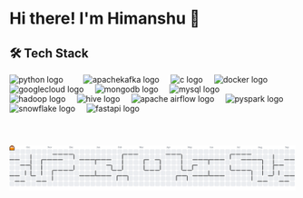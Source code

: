 # Hi there! I'm Himanshu 👋

## 🛠 Tech Stack
<div align="left">
  <img src="https://cdn.jsdelivr.net/gh/devicons/devicon/icons/python/python-original.svg" height="40" alt="python logo"  />
  <img width="12" />
<!--   <img src="https://cdn.jsdelivr.net/gh/devicons/devicon/icons/jupyter/jupyter-original.svg" height="40" alt="jupyter logo"  />
  <img width="12" />
  <img src="https://cdn.jsdelivr.net/gh/devicons/devicon/icons/anaconda/anaconda-original.svg" height="40" alt="anaconda logo"  /> -->
  <img width="12" />
  <img src="https://i.pinimg.com/736x/12/3d/27/123d277636783ba450261641cd5d9b92.jpg" height="40" alt="apachekafka logo"  />
  <img width="12" />
  <img src="https://cdn.jsdelivr.net/gh/devicons/devicon/icons/c/c-original.svg" height="40" alt="c logo"  />
  <img width="12" />
  <img src="https://cdn.jsdelivr.net/gh/devicons/devicon/icons/docker/docker-original.svg" height="40" alt="docker logo"  />
  <img width="12" />
  <img src="https://cdn.jsdelivr.net/gh/devicons/devicon/icons/googlecloud/googlecloud-original.svg" height="40" alt="googlecloud logo"  />
  <img width="12" />
  <img src="https://cdn.jsdelivr.net/gh/devicons/devicon/icons/mongodb/mongodb-original.svg" height="40" alt="mongodb logo"  />
  <img width="12" />
  <img src="https://cdn.jsdelivr.net/gh/devicons/devicon/icons/mysql/mysql-original.svg" height="40" alt="mysql logo"  />
  <img width="12" />
  <br>
  <img src="https://cdn.jsdelivr.net/gh/devicons/devicon/icons/hadoop/hadoop-original.svg" height="40" alt="hadoop logo"  />
  <img width="12" />
  <img src="https://upload.wikimedia.org/wikipedia/commons/thumb/b/bb/Apache_Hive_logo.svg/1200px-Apache_Hive_logo.svg.png" height="40" alt="hive logo"  />
  <img width="12" />
  <img src="https://www.svgrepo.com/show/353380/airflow.svg" height="40" alt="apache airflow logo"  />
  <img width="12" />
  <img src="https://upload.wikimedia.org/wikipedia/commons/thumb/f/f3/Apache_Spark_logo.svg/2560px-Apache_Spark_logo.svg.png" height="40" alt="pyspark logo"  />
  <img width="12" />
  <img src="https://miro.medium.com/v2/resize:fit:1088/1*L02Ojuxa39jZefsd2LkbXw.png" height="40" alt="snowflake logo"  />
  <img width="12" />
  <img src="https://cdn.jsdelivr.net/gh/devicons/devicon/icons/fastapi/fastapi-original.svg" height="40" alt="fastapi logo"  />
<!--   <img width="12" />
  <img src="https://cdn.jsdelivr.net/gh/devicons/devicon/icons/react/react-original.svg" height="40" alt="react logo"  />
  <img width="12" />
  <img src="https://cdn.jsdelivr.net/gh/devicons/devicon/icons/javascript/javascript-original.svg" height="40" alt="javascript logo"  /> -->
  
</div>
<br>
<br>

###

<picture>
  <source media="(prefers-color-scheme: dark)" srcset="https://raw.githubusercontent.com/l00kahead/l00kahead/output/pacman-contribution-graph-dark.svg">
  <source media="(prefers-color-scheme: light)" srcset="https://raw.githubusercontent.com/l00kahead/l00kahead/output/pacman-contribution-graph.svg">
  <img alt="pacman contribution graph" src="https://raw.githubusercontent.com/l00kahead/l00kahead/output/pacman-contribution-graph.svg">
</picture>

###
